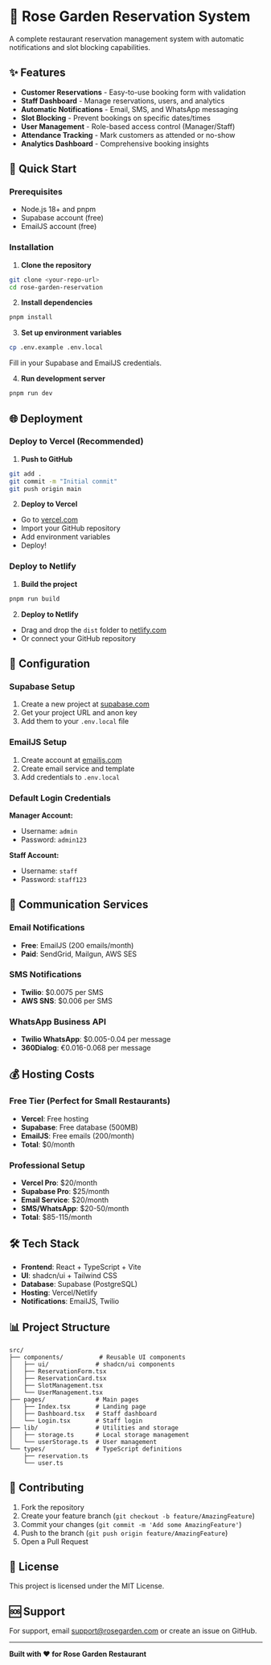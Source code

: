 # 🌹 Rose Garden Reservation System

A complete restaurant reservation management system with automatic notifications and slot blocking capabilities.

## ✨ Features

- **Customer Reservations** - Easy-to-use booking form with validation
- **Staff Dashboard** - Manage reservations, users, and analytics
- **Automatic Notifications** - Email, SMS, and WhatsApp messaging
- **Slot Blocking** - Prevent bookings on specific dates/times
- **User Management** - Role-based access control (Manager/Staff)
- **Attendance Tracking** - Mark customers as attended or no-show
- **Analytics Dashboard** - Comprehensive booking insights

## 🚀 Quick Start

### Prerequisites
- Node.js 18+ and pnpm
- Supabase account (free)
- EmailJS account (free)

### Installation

1. **Clone the repository**
```bash
git clone <your-repo-url>
cd rose-garden-reservation
```

2. **Install dependencies**
```bash
pnpm install
```

3. **Set up environment variables**
```bash
cp .env.example .env.local
```
Fill in your Supabase and EmailJS credentials.

4. **Run development server**
```bash
pnpm run dev
```

## 🌐 Deployment

### Deploy to Vercel (Recommended)

1. **Push to GitHub**
```bash
git add .
git commit -m "Initial commit"
git push origin main
```

2. **Deploy to Vercel**
- Go to [vercel.com](https://vercel.com)
- Import your GitHub repository
- Add environment variables
- Deploy!

### Deploy to Netlify

1. **Build the project**
```bash
pnpm run build
```

2. **Deploy to Netlify**
- Drag and drop the `dist` folder to [netlify.com](https://netlify.com)
- Or connect your GitHub repository

## 🔧 Configuration

### Supabase Setup

1. Create a new project at [supabase.com](https://supabase.com)
2. Get your project URL and anon key
3. Add them to your `.env.local` file

### EmailJS Setup

1. Create account at [emailjs.com](https://emailjs.com)
2. Create email service and template
3. Add credentials to `.env.local`

### Default Login Credentials

**Manager Account:**
- Username: `admin`
- Password: `admin123`

**Staff Account:**
- Username: `staff`
- Password: `staff123`

## 📱 Communication Services

### Email Notifications
- **Free**: EmailJS (200 emails/month)
- **Paid**: SendGrid, Mailgun, AWS SES

### SMS Notifications
- **Twilio**: $0.0075 per SMS
- **AWS SNS**: $0.006 per SMS

### WhatsApp Business API
- **Twilio WhatsApp**: $0.005-0.04 per message
- **360Dialog**: €0.016-0.068 per message

## 💰 Hosting Costs

### Free Tier (Perfect for Small Restaurants)
- **Vercel**: Free hosting
- **Supabase**: Free database (500MB)
- **EmailJS**: Free emails (200/month)
- **Total**: $0/month

### Professional Setup
- **Vercel Pro**: $20/month
- **Supabase Pro**: $25/month
- **Email Service**: $20/month
- **SMS/WhatsApp**: $20-50/month
- **Total**: $85-115/month

## 🛠️ Tech Stack

- **Frontend**: React + TypeScript + Vite
- **UI**: shadcn/ui + Tailwind CSS
- **Database**: Supabase (PostgreSQL)
- **Hosting**: Vercel/Netlify
- **Notifications**: EmailJS, Twilio

## 📊 Project Structure

```
src/
├── components/          # Reusable UI components
│   ├── ui/             # shadcn/ui components
│   ├── ReservationForm.tsx
│   ├── ReservationCard.tsx
│   ├── SlotManagement.tsx
│   └── UserManagement.tsx
├── pages/              # Main pages
│   ├── Index.tsx       # Landing page
│   ├── Dashboard.tsx   # Staff dashboard
│   └── Login.tsx       # Staff login
├── lib/                # Utilities and storage
│   ├── storage.ts      # Local storage management
│   └── userStorage.ts  # User management
└── types/              # TypeScript definitions
    ├── reservation.ts
    └── user.ts
```

## 🤝 Contributing

1. Fork the repository
2. Create your feature branch (`git checkout -b feature/AmazingFeature`)
3. Commit your changes (`git commit -m 'Add some AmazingFeature'`)
4. Push to the branch (`git push origin feature/AmazingFeature`)
5. Open a Pull Request

## 📄 License

This project is licensed under the MIT License.

## 🆘 Support

For support, email support@rosegarden.com or create an issue on GitHub.

---

**Built with ❤️ for Rose Garden Restaurant**